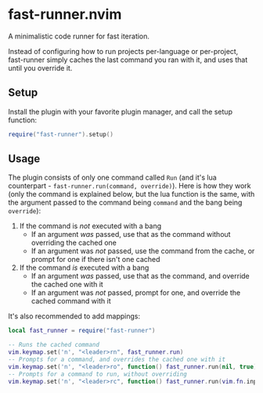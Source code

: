 # fast-runner.nvim

A minimalistic code runner for fast iteration.

Instead of configuring how to run projects per-language or per-project, fast-runner simply caches the last command you ran with it, and uses that until you override it.

## Setup

Install the plugin with your favorite plugin manager, and call the setup function:
```lua
require("fast-runner").setup()
```

## Usage

The plugin consists of only one command called `Run` (and it's lua counterpart - `fast-runner.run(command, override)`). Here is how they work (only the command is explained below, but the lua function is the same, with the argument passed to the command being `command` and the bang being `override`):

1. If the command is *not* executed with a bang
    - If an argument *was* passed, use that as the command without overriding the cached one
    - If an argument was *not* passed, use the command from the cache, or prompt for one if there isn't one cached
2. If the command *is* executed with a bang
    - If an argument *was* passed, use that as the command, and override the cached one with it
    - If an argument was *not* passed, prompt for one, and override the cached command with it

It's also recommended to add mappings:

```lua
local fast_runner = require("fast-runner")

-- Runs the cached command
vim.keymap.set('n', "<leader>rn", fast_runner.run)
-- Prompts for a command, and overrides the cached one with it
vim.keymap.set('n', "<leader>ro", function() fast_runner.run(nil, true) end)
-- Prompts for a command to run, without overriding
vim.keymap.set('n', "<leader>rc", function() fast_runner.run(vim.fn.input("Run command: "), false) end)
```
